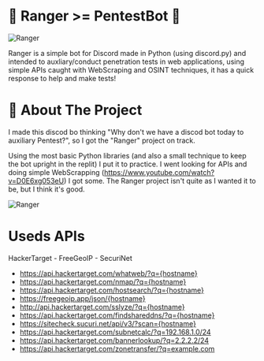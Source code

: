 # 🏴󠁧󠁢󠁷󠁬󠁳󠁿 Ranger >= PentestBot 🏴󠁧󠁢󠁷󠁬󠁳󠁿
![Ranger](https://sempreupdate.com.br/wp-content/uploads/2020/01/kali-linux.webp)

Ranger is a simple bot for Discord made in Python (using discord.py) and intended to auxliary/conduct penetration tests in web applications, using simple APIs caught with WebScraping and OSINT techniques, it has a quick response to help and make tests!


# 📙 About The Project
I made this discod bo thinking "Why don't we have a discod bot today to auxiliary Pentest?", so I got the "Ranger" project on track.

Using the most basic Python libraries (and also a small technique to keep the bot upright in the replit) I put it to practice. I went looking for APIs and doing simple WebScrapping (https://www.youtube.com/watch?v=D0E6xg053eU) I got some. The Ranger project isn't quite as I wanted it to be, but I think it's good.

![Ranger](https://cdn.discordapp.com/avatars/769239721364291605/6a70eb7e525cf3d78002312d987eeac8.png?size=4096)

# Useds APIs
HackerTarget - FreeGeoIP - SecuriNet
* https://api.hackertarget.com/whatweb/?q={hostname}
* https://api.hackertarget.com/nmap/?q={hostname}
* https://api.hackertarget.com/hostsearch/?q={hostname}
* https://freegeoip.app/json/{hostname}
* http://api.hackertarget.com/sslyze/?q={hostname}
* https://api.hackertarget.com/findshareddns/?q={hostname}
* https://sitecheck.sucuri.net/api/v3/?scan={hostname}
* https://api.hackertarget.com/subnetcalc/?q=192.168.1.0/24
* https://api.hackertarget.com/bannerlookup/?q=2.2.2.2/24
* https://api.hackertarget.com/zonetransfer/?q=example.com


